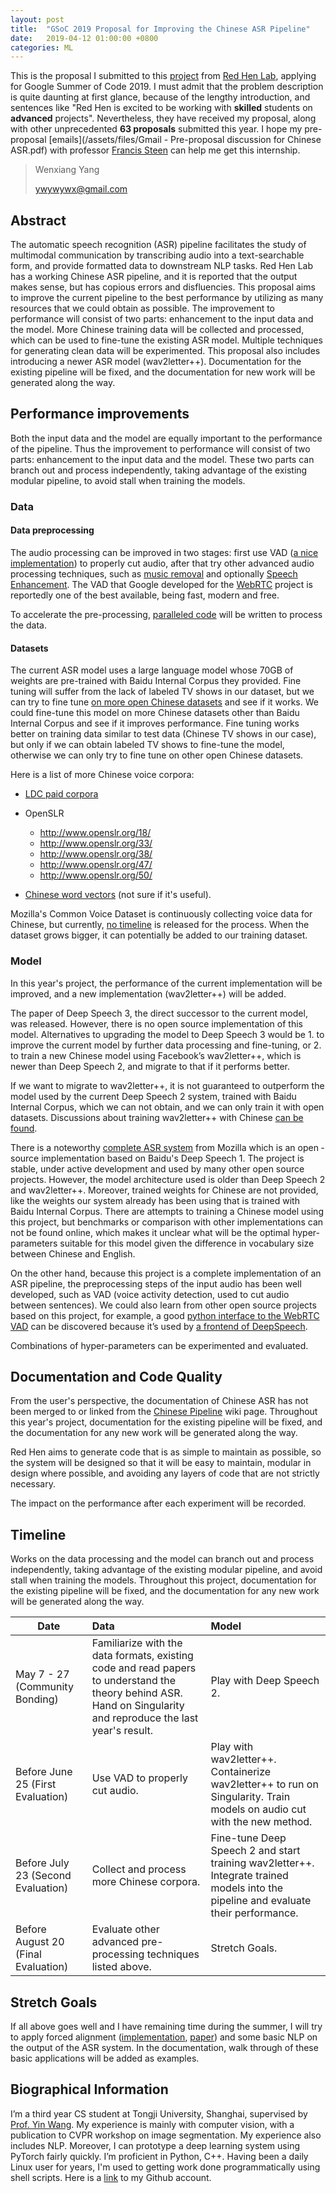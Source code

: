 ```yaml
---
layout: post
title:  "GSoC 2019 Proposal for Improving the Chinese ASR Pipeline"
date:   2019-04-12 01:00:00 +0800
categories: ML
---
```


This is the proposal I submitted to this [project](https://sites.google.com/site/distributedlittleredhen/summer-of-code/google-summer-of-code-2019-ideas-page#TOC-1.-Automatic-Speech-Recognition-for-Chinese) from [Red Hen Lab](https://sites.google.com/site/distributedlittleredhen/home), applying for Google Summer of Code 2019. I must admit that the problem description is quite daunting at first glance, because of the lengthy introduction, and sentences like "Red Hen is excited to be working with **skilled** students on **advanced** projects". Nevertheless, they have received my proposal, along with other unprecedented **63 proposals** submitted this year. I hope my pre-proposal [emails](/assets/files/Gmail - Pre-proposal discussion for Chinese ASR.pdf) with professor [Francis Steen](https://www.linkedin.com/in/ffsteen) can help me get this internship. 

> Wenxiang Yang
>
> ywywywx@gmail.com

## Abstract
The automatic speech recognition (ASR) pipeline facilitates the study of multimodal communication by transcribing audio into a text-searchable form, and provide formatted data to downstream NLP tasks. Red Hen Lab has a working Chinese ASR pipeline, and it is reported that the output makes sense, but has copious errors and disfluencies. This proposal aims to improve the current pipeline to the best performance by utilizing as many resources that we could obtain as possible. The improvement to performance will consist of two parts: enhancement to the input data and the model. More Chinese training data will be collected and processed, which can be used to fine-tune the existing ASR model. Multiple techniques for generating clean data will be experimented. This proposal also includes introducing a newer ASR model (wav2letter++). Documentation for the existing pipeline will be fixed, and the documentation for new work will be generated along the way.

## Performance improvements

Both the input data and the model are equally important to the performance of the pipeline. Thus the improvement to performance will consist of two parts: enhancement to the input data and the model. These two parts can branch out and process independently, taking advantage of the existing modular pipeline, to avoid stall when training the models.

### Data

#### Data preprocessing

The audio processing can be improved in two stages: first use VAD ([a nice implementation](https://github.com/wiseman/py-webrtcvad)) to properly cut audio, after that try other advanced audio processing techniques, such as [music removal](https://github.com/andabi/music-source-separation) and optionally [Speech Enhancement](https://github.com/jtkim-kaist/Speech-enhancement). The VAD that Google developed for the [WebRTC](https://webrtc.org/) project is reportedly one of the best available, being fast, modern and free.

To accelerate the pre-processing, [paralleled code](https://docs.python.org/3/library/concurrent.futures.html) will be written to process the data.

#### Datasets

The current ASR model uses a large language model whose 70GB of weights are pre-trained with Baidu Internal Corpus they provided. Fine tuning will suffer from the lack of labeled TV shows in our dataset, but we can try to fine tune [on more open Chinese datasets](https://discourse.mozilla.org/t/training-chinese-model/27769/3) and see if it works. We could fine-tune this model on more Chinese datasets other than Baidu Internal Corpus and see if it improves performance. Fine tuning works better on training data similar to test data (Chinese TV shows in our case), but only if we can obtain labeled TV shows to fine-tune the model, otherwise we can only try to fine tune on other open Chinese datasets.

Here is a list of more Chinese voice corpora:

- [LDC paid corpora](https://catalog.ldc.upenn.edu/LDC2010S07)
- OpenSLR
  - http://www.openslr.org/18/
  - http://www.openslr.org/33/
  - http://www.openslr.org/38/
  - http://www.openslr.org/47/
  - http://www.openslr.org/50/

- [Chinese word vectors](https://github.com/Embedding/Chinese-Word-Vectors) (not sure if it's useful).

Mozilla's Common Voice Dataset is continuously collecting voice data for Chinese, but currently, [no timeline](https://discourse.mozilla.org/t/timeline-for-releasing-the-deepspeech-models-trained-with-the-common-voice-data/29574) is released for the process. When the dataset grows bigger, it can potentially be added to our training dataset.

### Model
In this year's project, the performance of the current implementation will be improved, and a new implementation (wav2letter++) will be added.

The paper of Deep Speech 3, the direct successor to the current model, was released. However, there is no open source implementation of this model. Alternatives to upgrading the model to Deep Speech 3 would be 1. to improve the current model by further data processing and fine-tuning, or 2. to train a new Chinese model using Facebook’s wav2letter++, which is newer than Deep Speech 2, and migrate to that if it performs better. 

If we want to migrate to wav2letter++, it is not guaranteed to outperform the model used by the current Deep Speech 2 system, trained with Baidu Internal Corpus, which we can not obtain, and we can only train it with open datasets. Discussions about training wav2letter++ with Chinese [can be found](https://github.com/facebookresearch/wav2letter/issues/167).

There is a noteworthy [complete ASR system](https://github.com/mozilla/DeepSpeech) from Mozilla which is an open ­source implementation based on Baidu's Deep Speech 1. The project is stable, under active development and used by many other open source projects. However, the model architecture used is older than Deep Speech 2 and wav2letter++. Moreover, trained weights for Chinese are not provided, like the weights our system already has been using that is trained with Baidu Internal Corpus. There are attempts to training a Chinese model using this project, but benchmarks or comparison with other implementations can not be found online, which makes it unclear what will be the optimal hyper­parameters suitable for this model given the difference in vocabulary size between Chinese and English. 

On the other hand, because this project is a complete implementation of an ASR pipeline, the preprocessing steps of the input audio has been well developed, such as VAD (voice activity detection, used to cut audio between sentences). We could also learn from other open source projects based on this project, for example, a good [python interface to the WebRTC VAD](https://github.com/wiseman/py-webrtcvad) can be discovered because it’s used by [a front­end of DeepSpeech](https://github.com/AccelerateNetworks/DeepSpeech_Frontend). 

Combinations of hyper-parameters can be experimented and evaluated.


## Documentation and Code Quality
From the user's perspective, the documentation of Chinese ASR has not been merged to or linked from the [Chinese Pipeline](https://sites.google.com/site/distributedlittleredhen/home/the-cognitive-core-research-topics-in-red-hen/chinese-pipeline) wiki page. Throughout this year's project, documentation for the existing pipeline will be fixed, and the documentation for any new work will be generated along the way. 

Red Hen aims to generate code that is as simple to maintain as possible, so the system will be designed so that it will be easy to maintain, modular in design where possible, and avoiding any layers of code that are not strictly necessary.

The impact on the performance after each experiment will be recorded.


## Timeline
Works on the data processing and the model can branch out and process independently, taking advantage of the existing modular pipeline, and avoid stall when training the models. Throughout this project, documentation for the existing pipeline will be fixed, and the documentation for any new work will be generated along the way. 

| Date                                | Data                                                         | Model                                                        |
| ----------------------------------- | :----------------------------------------------------------- | :----------------------------------------------------------- |
| May 7 - 27 (Community Bonding)      | Familiarize with the data formats, existing code and read papers to understand the theory behind ASR. Hand on Singularity and reproduce the last year's result. | Play with Deep Speech 2.                                     |
| Before June 25 (First Evaluation)   | Use VAD to properly cut audio.                               | Play with wav2letter++. Containerize wav2letter++ to run on Singularity. Train models on audio cut with the new method. |
| Before July 23 (Second Evaluation)  | Collect and process more Chinese corpora.                    | Fine-tune Deep Speech 2 and start training wav2letter++. Integrate trained models into the pipeline and evaluate their performance. |
| Before August 20 (Final Evaluation) | Evaluate other advanced pre-processing techniques listed above. | Stretch Goals.                                               |

## Stretch Goals
If all above goes well and I have remaining time during the summer, I will try to apply forced alignment ([implementation](https://github.com/pettarin/forced-alignment-tools), [paper](http://languagelog.ldc.upenn.edu/myl/MandarinPhoneticSegmentation.pdf)) and some basic NLP on the output of the ASR system. In the documentation, walk through of these basic applications will be added as examples.

## Biographical Information

I’m a third year CS student at Tongji University, Shanghai, supervised by [Prof. Yin Wang](http://web.eecs.umich.edu/~yinw/). My experience is mainly with computer vision, with a publication to CVPR workshop on image segmentation. My experience also includes NLP. Moreover, I can prototype a deep learning system using PyTorch fairly quickly. I’m proficient in Python, C++. Having been a daily Linux user for years, I'm used to getting work done programmatically using shell scripts. Here is a [link](https://github.com/twofyw) to my Github account.
